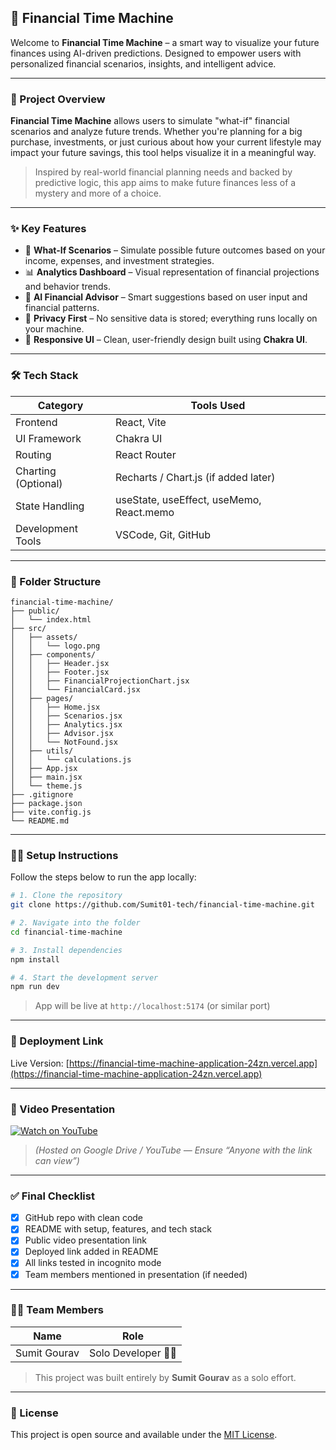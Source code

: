 ## 🚀 Financial Time Machine

Welcome to **Financial Time Machine** – a smart way to visualize your future finances using AI-driven predictions. Designed to empower users with personalized financial scenarios, insights, and intelligent advice.

---

### 📌 Project Overview

**Financial Time Machine** allows users to simulate "what-if" financial scenarios and analyze future trends. Whether you're planning for a big purchase, investments, or just curious about how your current lifestyle may impact your future savings, this tool helps visualize it in a meaningful way.

> Inspired by real-world financial planning needs and backed by predictive logic, this app aims to make future finances less of a mystery and more of a choice.

---

### ✨ Key Features

- 🔮 **What-If Scenarios** – Simulate possible future outcomes based on your income, expenses, and investment strategies.
- 📊 **Analytics Dashboard** – Visual representation of financial projections and behavior trends.
- 🧠 **AI Financial Advisor** – Smart suggestions based on user input and financial patterns.
- 🔐 **Privacy First** – No sensitive data is stored; everything runs locally on your machine.
- 📱 **Responsive UI** – Clean, user-friendly design built using **Chakra UI**.

---

### 🛠️ Tech Stack

| Category              | Tools Used                             |
|-----------------------|-----------------------------------------|
| Frontend              | React, Vite                             |
| UI Framework          | Chakra UI                               |
| Routing               | React Router                            |
| Charting (Optional)   | Recharts / Chart.js (if added later)    |
| State Handling        | useState, useEffect, useMemo, React.memo |
| Development Tools     | VSCode, Git, GitHub                     |

---

### 📂 Folder Structure

```
financial-time-machine/
├── public/
│   └── index.html
├── src/
│   ├── assets/
│   │   └── logo.png
│   ├── components/
│   │   ├── Header.jsx
│   │   ├── Footer.jsx
│   │   ├── FinancialProjectionChart.jsx
│   │   └── FinancialCard.jsx
│   ├── pages/
│   │   ├── Home.jsx
│   │   ├── Scenarios.jsx
│   │   ├── Analytics.jsx
│   │   ├── Advisor.jsx
│   │   └── NotFound.jsx
│   ├── utils/
│   │   └── calculations.js
│   ├── App.jsx
│   ├── main.jsx
│   └── theme.js
├── .gitignore
├── package.json
├── vite.config.js
└── README.md
```

---

### 🧑‍💻 Setup Instructions

Follow the steps below to run the app locally:

```bash
# 1. Clone the repository
git clone https://github.com/Sumit01-tech/financial-time-machine.git

# 2. Navigate into the folder
cd financial-time-machine

# 3. Install dependencies
npm install

# 4. Start the development server
npm run dev
```

> App will be live at `http://localhost:5174` (or similar port)

---

### 🔗 Deployment Link

Live Version: [https://financial-time-machine-application-24zn.vercel.app](https://financial-time-machine-application-24zn.vercel.app)  

---

### 🎥 Video Presentation

[![Watch on YouTube](https://img.shields.io/badge/Watch-Video-red?logo=youtube)](https://drive.google.com/file/d/your-video-link/view?usp=sharing)  
> *(Hosted on Google Drive / YouTube — Ensure “Anyone with the link can view”)*

---

### ✅ Final Checklist

- [x] GitHub repo with clean code
- [x] README with setup, features, and tech stack
- [x] Public video presentation link
- [x] Deployed link added in README
- [x] All links tested in incognito mode
- [x] Team members mentioned in presentation (if needed)

---

### 👨‍💻 Team Members

| Name           | Role               |
|----------------|--------------------|
| Sumit Gourav   | Solo Developer 🧑‍💻 |

> This project was built entirely by **Sumit Gourav** as a solo effort.  

---

### 🏁 License

This project is open source and available under the [MIT License](LICENSE).
 

